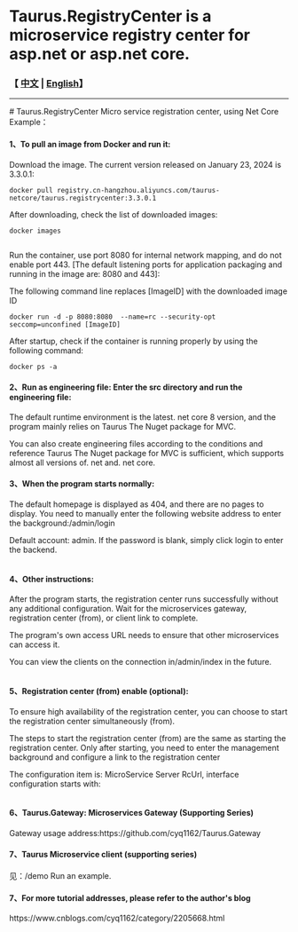 # Taurus.RegistryCenter is a microservice registry center for asp.net or asp.net core.
<h3>【 <a href='./README.md'>中文</a> | <a href='./README_en.md'>English</a>】</h3>
<hr />
# Taurus.RegistryCenter Micro service registration center, using Net Core Example：
<h4>1、To pull an image from Docker and run it:</h4>
<p>Download the image. The current version released on January 23, 2024 is 3.3.0.1:</p>
<pre><code>docker pull registry.cn-hangzhou.aliyuncs.com/taurus-netcore/taurus.registrycenter:3.3.0.1</code></pre>
<p>After downloading, check the list of downloaded images:</p>
<pre><code>docker images</code></pre>
<p><img src="https://img2024.cnblogs.com/blog/17408/202401/17408-20240123174039876-329377314.png" alt="" loading="lazy" /></p>
<p>Run the container, use port 8080 for internal network mapping, and do not enable port 443. [The default listening ports for application packaging and running in the image are: 8080 and 443]:</p>
<p>The following command line replaces [ImageID] with the downloaded image ID</p>
<pre><code>docker run -d -p 8080:8080  --name=rc --security-opt seccomp=unconfined [ImageID]</code></pre>
<p>After startup, check if the container is running properly by using the following command:</p>
<pre><code>docker ps -a </code></pre>

<h4>2、Run as engineering file: Enter the src directory and run the engineering file:</h4>
<p>The default runtime environment is the latest. net core 8 version, and the program mainly relies on Taurus The Nuget package for MVC.</p>
<p>You can also create engineering files according to the conditions and reference Taurus The Nuget package for MVC is sufficient, which supports almost all versions of. net and. net core.</p>

<h4>3、When the program starts normally:</h4>
<p>The default homepage is displayed as 404, and there are no pages to display. You need to manually enter the following website address to enter the background:/admin/login</p>
<p>Default account: admin. If the password is blank, simply click login to enter the backend.</p>
<p><img src="https://img2023.cnblogs.com/blog/17408/202306/17408-20230606151806482-635586726.png" alt="" loading="lazy" class="medium-zoom-image"></p>

<h4>4、Other instructions:</h4>
<p>After the program starts, the registration center runs successfully without any additional configuration. Wait for the microservices gateway, registration center (from), or client link to complete.</p>
<p>The program's own access URL needs to ensure that other microservices can access it.</p>
<p>You can view the clients on the connection in/admin/index in the future.</p>
<p><img src="https://img2023.cnblogs.com/blog/17408/202306/17408-20230606152004338-2079864972.png" alt="" loading="lazy" class="medium-zoom-image"></p>

<h4>5、Registration center (from) enable (optional):</h4>
<p>To ensure high availability of the registration center, you can choose to start the registration center simultaneously (from).</p>
<p>The steps to start the registration center (from) are the same as starting the registration center. Only after starting, you need to enter the management background and configure a link to the registration center</p>
<p>The configuration item is: MicroService Server RcUrl, interface configuration starts with:</p>
<p><img src="https://img2024.cnblogs.com/blog/17408/202401/17408-20240123173032033-311040766.png" alt="" loading="lazy" /></p>
<p></p>
<h4>6、Taurus.Gateway: Microservices Gateway (Supporting Series)</h4>
<p>Gateway usage address:https://github.com/cyq1162/Taurus.Gateway</p>
<h4>7、Taurus Microservice client (supporting series)</h4>
<p>见：/demo Run an example.</p>
<p></p>
<h4>7、For more tutorial addresses, please refer to the author's blog</h4>
<p>https://www.cnblogs.com/cyq1162/category/2205668.html</p>
